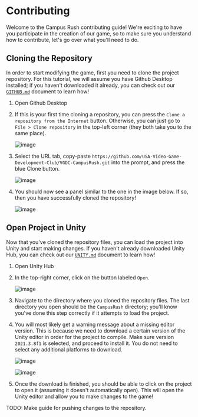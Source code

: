 Contributing
===========

Welcome to the Campus Rush contributing guide! We're exciting to have you participate in the creation of our game, so to make sure you understand how to contribute, let's go over what you'll need to do.

Cloning the Repository
------------
In order to start modifying the game, first you need to clone the project repository. For this tutorial, we will assume you have Github Desktop installed; if you haven't downloaded it already, you can check out our [`GITHUB.md`](GITHUB.md) document to learn how!

1. Open Github Desktop
2. If this is your first time cloning a repository, you can press the `Clone a repository from the Internet` button. Otherwise, you can just go to `File > Clone repository` in the top-left corner (they both take you to the same place).

   ![image](https://github.com/USA-Video-Game-Development-Club/VGDC-CampusRush/assets/115599485/b85d86a1-c7b5-464f-9a06-1eae3b861884)

3. Select the URL tab, copy-paste `https://github.com/USA-Video-Game-Development-Club/VGDC-CampusRush.git` into the prompt, and press the blue Clone button.

   ![image](https://github.com/USA-Video-Game-Development-Club/VGDC-CampusRush/assets/115599485/e6897ba4-2f0c-4d90-8dfc-ffc47b65110f)

4. You should now see a panel similar to the one in the image below. If so, then you have successfully cloned the repository!

   ![image](https://github.com/USA-Video-Game-Development-Club/VGDC-CampusRush/assets/115599485/e86f830c-4d1f-4259-aa37-21511d016c66)

Open Project in Unity
------------
Now that you've cloned the repository files, you can load the project into Unity and start making changes. If you haven't already downloaded Unity Hub, you can check out our [`UNITY.md`](UNITY.md) document to learn how!

1. Open Unity Hub
2. In the top-right corner, click on the button labeled `Open`.

   ![image](https://github.com/USA-Video-Game-Development-Club/VGDC-CampusRush/assets/115599485/3c4e739f-b477-47e9-a29a-1307b140554f)

3. Navigate to the directory where you cloned the repository files. The last directory you open should be the `CampusRush` directory; you'll know you've done this step correctly if it attempts to load the project.
4. You will most likely get a warning message about a missing editor version. This is because we need to download a certain version of the Unity editor in order for the project to compile. Make sure version `2021.3.8f1` is selected, and proceed to install it. You do not need to select any additional platforms to download.

   ![image](https://github.com/USA-Video-Game-Development-Club/VGDC-CampusRush/assets/115599485/4bb16b69-6f1c-4d3b-9370-48913a26f484)

   ![image](https://github.com/USA-Video-Game-Development-Club/VGDC-CampusRush/assets/115599485/2e9b6fc8-81f3-4015-a49b-86e57770efe4)

5. Once the download is finished, you should be able to click on the project to open it (assuming it doesn't automatically open). This will open the Unity editor and allow you to make changes to the game!

TODO: Make guide for pushing changes to the repository.
